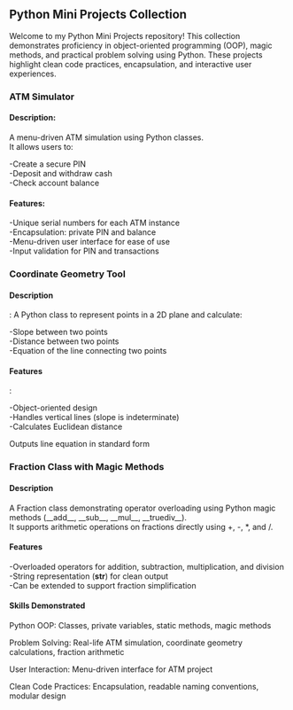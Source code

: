 <h2>Python Mini Projects Collection</h2>

Welcome to my Python Mini Projects repository! This collection demonstrates proficiency in object-oriented programming (OOP), magic methods, and practical problem solving using Python. These projects highlight clean code practices, encapsulation, and interactive user experiences.

<h3>ATM Simulator</h3>

<h4>Description:</h4>
A menu-driven ATM simulation using Python classes.<br>
It allows users to:

-Create a secure PIN<br>
-Deposit and withdraw cash<br>
-Check account balance<br>

<h4>Features:</h4>

-Unique serial numbers for each ATM instance<br>
-Encapsulation: private PIN and balance<br>
-Menu-driven user interface for ease of use<br>
-Input validation for PIN and transactions<br>

<h3>Coordinate Geometry Tool</h3>

<h4>Description</h4>:
A Python class to represent points in a 2D plane and calculate:<br>

-Slope between two points<br>
-Distance between two points<br>
-Equation of the line connecting two points<br>

<h4>Features</h4>:

-Object-oriented design<br>
-Handles vertical lines (slope is indeterminate)<br>
-Calculates Euclidean distance<br>

Outputs line equation in standard form<br>

<h3>Fraction Class with Magic Methods</h3>

<h4>Description</h4>
A Fraction class demonstrating operator overloading using Python magic methods (__add__, __sub__, __mul__, __truediv__).<br>
It supports arithmetic operations on fractions directly using +, -, *, and /.

<h4>Features</h4>

-Overloaded operators for addition, subtraction, multiplication, and division<br>
-String representation (__str__) for clean output<br>
-Can be extended to support fraction simplification<br>

<h4>Skills Demonstrated</h4>

Python OOP: Classes, private variables, static methods, magic methods

Problem Solving: Real-life ATM simulation, coordinate geometry calculations, fraction arithmetic

User Interaction: Menu-driven interface for ATM project

Clean Code Practices: Encapsulation, readable naming conventions, modular design